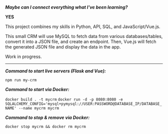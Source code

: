 ___Maybe can I connect everything what I've been learning?___

__YES__

This project combines my skills in Python, API, SQL, and JavaScript/Vue.js.

This small CRM will use MySQL to fetch data from various databases/tables, convert it into a JSON file, and create an endpoint. Then, Vue.js will fetch the generated JSON file and display the data in the app.

Work in progress.

___

___Command to start live servers (Flask and Vue):___

`npm run my-crm` 

___Command to start via Docker:___

`docker build . -t mycrm`
`docker run -d -p 8080:8080 -e SQLALCHEMY_CONFIG='mysql+pymysql://USER:PASSWORD@DATABASE_IP/DATABASE_NAME' --name mycrm mycrm`

___Command to stop & remove via Docker:___

`docker stop mycrm && docker rm mycrm`